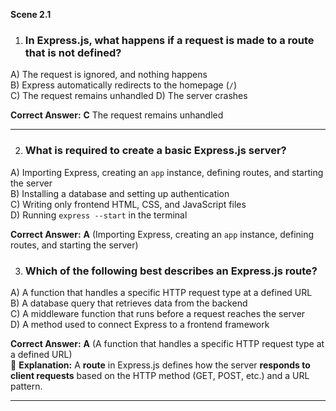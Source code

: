 **Scene 2.1**


1. ### **In Express.js, what happens if a request is made to a route that is not defined?**  

A) The request is ignored, and nothing happens  
B) Express automatically redirects to the homepage (`/`)  
C) The request remains unhandled
D) The server crashes  

**Correct Answer:** **C** The request remains unhandled

---
2. ### **What is required to create a basic Express.js server?**  

A) Importing Express, creating an `app` instance, defining routes, and starting the server  
B) Installing a database and setting up authentication  
C) Writing only frontend HTML, CSS, and JavaScript files  
D) Running `express --start` in the terminal  

**Correct Answer:** **A** (Importing Express, creating an `app` instance, defining routes, and starting the server) 

3. ### **Which of the following best describes an Express.js route?**  

A) A function that handles a specific HTTP request type at a defined URL  
B) A database query that retrieves data from the backend  
C) A middleware function that runs before a request reaches the server  
D) A method used to connect Express to a frontend framework  

**Correct Answer:** **A** (A function that handles a specific HTTP request type at a defined URL)  
📝 **Explanation:** A **route** in Express.js defines how the server **responds to client requests** based on the HTTP method (GET, POST, etc.) and a URL pattern.  


---
